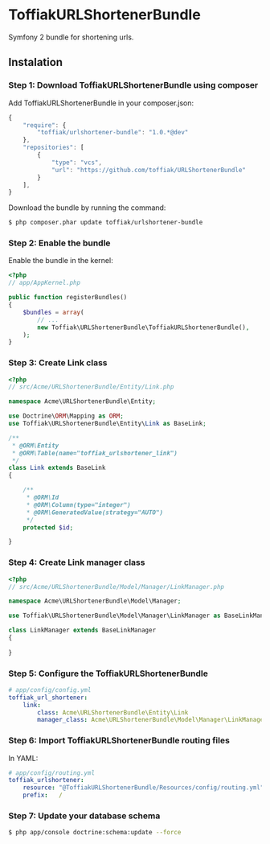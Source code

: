 ToffiakURLShortenerBundle
=============

Symfony 2 bundle for shortening urls.

Instalation
-------------

### Step 1: Download ToffiakURLShortenerBundle using composer

Add ToffiakURLShortenerBundle in your composer.json:

```js
{
    "require": {
        "toffiak/urlshortener-bundle": "1.0.*@dev"
    },
    "repositories": [
        {
            "type": "vcs",
            "url": "https://github.com/toffiak/URLShortenerBundle"
        }
    ],
}
```

Download the bundle by running the command:

``` bash
$ php composer.phar update toffiak/urlshortener-bundle
```

### Step 2: Enable the bundle

Enable the bundle in the kernel:

``` php
<?php
// app/AppKernel.php

public function registerBundles()
{
    $bundles = array(
        // ...
        new Toffiak\URLShortenerBundle\ToffiakURLShortenerBundle(),
    );
}
```

### Step 3: Create Link class

``` php
<?php
// src/Acme/URLShortenerBundle/Entity/Link.php

namespace Acme\URLShortenerBundle\Entity;

use Doctrine\ORM\Mapping as ORM;
use Toffiak\URLShortenerBundle\Entity\Link as BaseLink;

/**
 * @ORM\Entity
 * @ORM\Table(name="toffiak_urlshortener_link")
 */
class Link extends BaseLink
{

    /**
     * @ORM\Id
     * @ORM\Column(type="integer")
     * @ORM\GeneratedValue(strategy="AUTO")
     */
    protected $id;

}
```

### Step 4: Create Link manager class

``` php
<?php
// src/Acme/URLShortenerBundle/Model/Manager/LinkManager.php

namespace Acme\URLShortenerBundle\Model\Manager;

use Toffiak\URLShortenerBundle\Model\Manager\LinkManager as BaseLinkManager;

class LinkManager extends BaseLinkManager
{
    
}
```

### Step 5: Configure the ToffiakURLShortenerBundle

``` yaml
# app/config/config.yml
toffiak_url_shortener:
    link: 
        class: Acme\URLShortenerBundle\Entity\Link
        manager_class: Acme\URLShortenerBundle\Model\Manager\LinkManager
```

### Step 6: Import ToffiakURLShortenerBundle routing files

In YAML:

``` yaml
# app/config/routing.yml
toffiak_urlshortener:
    resource: "@ToffiakURLShortenerBundle/Resources/config/routing.yml"
    prefix:   /
```

### Step 7: Update your database schema

``` bash
$ php app/console doctrine:schema:update --force
```